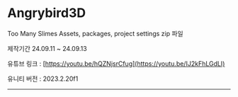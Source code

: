# Angrybird3D
Too Many Slimes Assets, packages, project settings zip 파일

제작기간 24.09.11 ~ 24.09.13

유튜브 링크 : [https://youtu.be/hQZNjsrCfug](https://youtu.be/IJ2kFhLGdLI)

유니티 버전 : 2023.2.20f1
****
